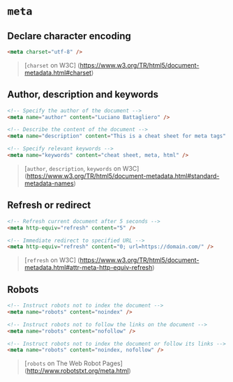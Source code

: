 # `meta`

## Declare character encoding

```html
<meta charset="utf-8" />
```

> [`charset` on W3C]
(https://www.w3.org/TR/html5/document-metadata.html#charset)


## Author, description and keywords

```html
<!-- Specify the author of the document -->
<meta name="author" content="Luciano Battagliero" />

<!-- Describe the content of the document -->
<meta name="description" content="This is a cheat sheet for meta tags" />

<!-- Specify relevant keywords -->
<meta name="keywords" content="cheat sheet, meta, html" />
```

> [`author`, `description`, `keywords` on W3C]
(https://www.w3.org/TR/html5/document-metadata.html#standard-metadata-names)


## Refresh or redirect

```html
<!-- Refresh current document after 5 seconds -->
<meta http-equiv="refresh" content="5" />

<!-- Immediate redirect to specified URL -->
<meta http-equiv="refresh" content="0; url=https://domain.com/" />
```

> [`refresh` on W3C]
(https://www.w3.org/TR/html5/document-metadata.html#attr-meta-http-equiv-refresh)


## Robots

```html
<!-- Instruct robots not to index the document -->
<meta name="robots" content="noindex" />

<!-- Instruct robots not to follow the links on the document -->
<meta name="robots" content="nofollow" />

<!-- Instruct robots not to index the document or follow its links -->
<meta name="robots" content="noindex, nofollow" />
```

> [`robots` on The Web Robot Pages]
(http://www.robotstxt.org/meta.html)
